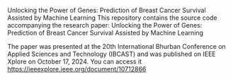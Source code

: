 Unlocking the Power of Genes: Prediction of Breast Cancer Survival Assisted by Machine Learning
This repository contains the source code accompanying the research paper: Unlocking the Power of Genes: Prediction of Breast Cancer Survival Assisted by Machine Learning

The paper was presented at the 20th International Bhurban Conference on Applied Sciences and Technology (IBCAST) and was published on IEEE Xplore on October 17, 2024.
You can access it https://ieeexplore.ieee.org/document/10712866

